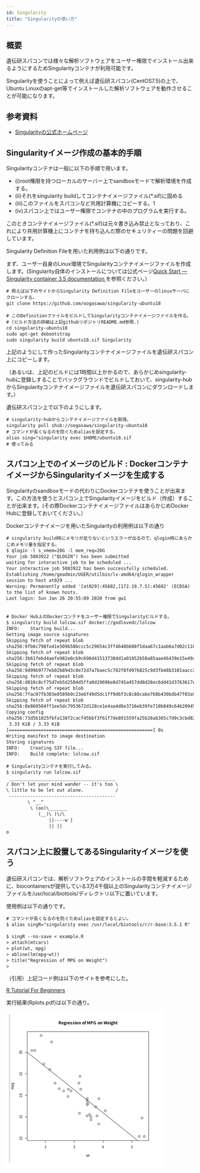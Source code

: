 ```yaml
---
id: Singularity
title: "Singularityの使い方"
---
```


## 概要

遺伝研スパコンでは様々な解析ソフトウェアをユーザー権限でインストール出来るようにするためSingularityコンテナが利用可能です。

Singularityを使うことによって例えば遺伝研スパコン(CentOS7.5)の上で、Ubuntu Linuxのapt-get等でインストールした解析ソフトウェアを動作させることが可能になります。



## 参考資料

- [Singularityの公式ホームページ](https://singularity.hpcng.org/)


## Singularityイメージ作成の基本的手順

Singularityコンテナは一般に以下の手順で用います。

- (i)root権限を持つローカルのサーバー上でsandboxモードで解析環境を作成する。
- (ii)それをsingularity buildしてコンテナイメージファイル(*.sif)に固める
- (iii)このファイルをスパコンなど共用計算機にコピーする。1
- (iv)スパコン上ではユーザー権限でコンテナの中のプログラムを実行する。

このときコンテナイメージファイル(*.sif)は元々書き込み禁止となっており、これにより共用計算機上にコンテナを持ち込んだ際のセキュリティーの問題を回避しています。

Singularity Definition Fileを用いた利用例は以下の通りです。

まず、ユーザー自身のLinux環境でSingularityコンテナイメージファイルを作成します。(Singularity自体のインストールについては公式ページ[Quick Start — Singularity container 3.5 documentation ](https://sylabs.io/guides/3.5/user-guide/quick_start.html)を参照ください。）


```
# 例えば以下のサイトからSingularity Definition Fileをユーザーのlinuxサーバにクローンする。
git clone https://github.com/oogasawa/singularity-ubuntu18

# このDefinitionファイルをビルドしてSingularityコンテナイメージファイルを作る。
# (ビルド方法の詳細は上記githubリポジトリREADME.md参照.)
cd singularity-ubuntu18
sudo apt-get debootstrap
sudo singularity build ubuntu18.sif Singularity
```

上記のようにして作ったSingularityコンテナイメージファイルを遺伝研スパコン上にコピーします。

（あるいは、上記のビルドには1時間以上かかるので、あらかじめsingularity-hubに登録しすることでバックグラウンドでビルドしておいて、singularity-hubからSingularityコンテナイメージファイルを遺伝研スパコンにダウンロードします。）

遺伝研スパコン上で以下のようにします。


```
# singularity-hubからコンテナイメージファイルを取得。
singularity pull shub://oogasawa/singularity-ubuntu18
# コマンドが長くなるのを防ぐためaliasを設定する。
alias sing="singularity exec $HOME/ubuntu18.sif
# 使ってみる
```


## スパコン上でのイメージのビルド : DockerコンテナイメージからSingularityイメージを生成する

Singularityのsandboxモードの代わりにDockerコンテナを使うことが出来ます。この方法を使うとスパコン上でSingularityイメージをビルド（作成）することが出来ます。(その際DockerコンテナイメージファイルはあらかじめDocker Hubに登録しておいてください。）


Dockerコンテナイメージを用いたSingularityの利用例は以下の通り
```
# singularity build時にメモリが足りないというエラーが出るので、qlogin時にあらかじめメモリ量を指定する。
$ qlogin -l s_vmem=20G -l mem_req=20G
Your job 5083922 ("QLOGIN") has been submitted
waiting for interactive job to be scheduled ...
Your interactive job 5083922 has been successfully scheduled.
Establishing /home/geadmin/UGER/utilbin/lx-amd64/qlogin_wrapper
session to host at029 ...
Warning: Permanently added '[at029]:45682,[172.19.7.5]:45682' (ECDSA)
to the list of known hosts.
Last login: Sun Jan 26 20:55:09 2020 from gw1


# Docker Hub上のDockerコンテナをユーザー権限でSingularityビルドする。
$ singularity build lolcow.sif docker://godlovedc/lolcow
INFO:    Starting build...
Getting image source signatures
Skipping fetch of repeat blob
sha256:9fb6c798fa41e509b58bccc5c29654c3ff4648b608f5daa67c1aab6a7d02c118
Skipping fetch of repeat blob
sha256:3b61febd4aefe982e0cb9c696d415137384d1a01052b50a85aae46439e15e49a
Skipping fetch of repeat blob
sha256:9d99b9777eb02b8943c0e72d7a7baec5c782f8fd976825c9d3fb48b3101aacc2
Skipping fetch of repeat blob
sha256:d010c8cf75d7eb5d2504d5ffa0d19696e8d745a457dd8d28ec6dd41d3763617e
Skipping fetch of repeat blob
sha256:7fac07fb303e0589b9c23e6f49d5dc1ff9d6f3c8c88cabe768b430bdb47f03a9
Skipping fetch of repeat blob
sha256:8e860504ff1ee5dc7953672d128ce1e4aa4d8e3716eb39fe710b849c64b20945
Copying config sha256:73d5b1025fbfa138f2cacf45bbf3f61f7de891559fa25b28ab365c7d9c3cbd82
 3.33 KiB / 3.33 KiB [======================================================] 0s
Writing manifest to image destination
Storing signatures
INFO:    Creating SIF file...
INFO:    Build complete: lolcow.sif

# Singularityコンテナを実行してみる。
$ singularity run lolcow.sif
 ________________________________________
/ Don't let your mind wander -- it's too \
\ little to be let out alone.            /
 ----------------------------------------
        \ ^__^
         \ (oo)\_______
            (__)\ )\/\
                ||----w |
                || ||
o
```


## スパコン上に設置してあるSingularityイメージを使う

遺伝研スパコンでは、解析ソフトウェアのインストールの手間を軽減するために、biocontainersが提供している3万4千個以上のSingularityコンテナイメージファイルを/usr/local/biotools/ディレクトリ以下に置いています。

 

使用例は以下の通りです。
```
# コマンドが長くなるのを防ぐためaliasを設定するとよい。
$ alias singR="singularity exec /usr/local/biotools/r/r-base:3.5.1 R"

$ singR --no-save < example.R
> attach(mtcars)
> plot(wt, mpg)
> abline(lm(mpg~wt))
> title("Regression of MPG on Weight")
>

```

（引用）上記コード例は以下のサイトを参考にした。

[R Tutorial For Beginners](https://www.statmethods.net/r-tutorial/index.html)

実行結果(Rplots.pdf)は以下の通り。

![figure](singurarity.PNG)


